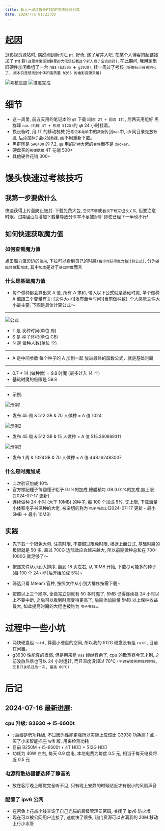 ```yaml
---
title: 新人一周过馒头PT站的考核经验分享
date: 2024/7/6 01:21:00
---
```


# 起因

逛影视资源站时, 偶然刷到新词汇 `pt`, 好奇, 遂了解并入吧, 在某个人博客的超链接加了 mt 群`(这里非常感谢群里的大佬信任我这个新人发了宝贵的药)`, 在此期间, 我用家里旧硬件加闲鱼组了一台 nas `(b250m ➕ g3930)`, 挂一周过了考核
`(好像有点背离初心了, 原本只是想找到小体积高质量 h265 的电影资源来着)`

![考核进度](/images/新人一周过馒头PT站的考核经验分享/考核进度.jpg)
![进度完成](/images/新人一周过馒头PT站的考核经验分享/进度完成.jpg)

# 细节

- 这一周里, 前五天用的笔记本的 `qB` 下载`(固态 2T + 固态 1T)`, 后两天用组好 黑群晖 `nas` `(机械 4T + 机械 512G)`的 `qB` 24 小时挂着。
- 换设备时, 用 1T 的移动机械 把`笔记本电脑`中的`数据`传到`nas`中, `qB` 同目录先放`数据`, 后添加`种子`会`校验数据`, 而不用重新下载。
- 黑群晖是 `SA6400` 的 7.2, `qB` 用的`矿神`大佬的`套件`而不是 `docker`。
- 硬盘买的`希捷酷狼` 4T 花销 500+
- 其他硬件花销 300+

# 馒头快速过考核技巧

## 我第一步要做什么

快速获得上传量防止被封: 下载免费大包, `空间不够`或者`没下载完`也`没关系`, 但要注意时限，过期会`立刻`增加下载量导致分享率不足被`封号`! 即使已经下一半也不行!

## 如何快速获取魔力值

### 如何查看魔力值

点击魔力值旁边的`使用`, 下拉可以看到自己的时魔`(每小时获得魔力和计算公式)`, 分为`基础时魔`和`加成`, 其中`加成`是对于`基础时魔`而言

### 什么是基础魔力值

- 每个做种都会算出来 A 值, 所有 A 求和, 带入以下公式就是基础时魔, 单个做种 A 值跟三个变量有关: [文件大小][发布至今时间][当前做种数], 个人感觉文件大小最主要, 下图是具体计算公式～

---

![公式](/images/新人一周过馒头PT站的考核经验分享/公式.jpg)

- T 是 发种时间(单位 周)
- S 是 种子体积(单位 GB)
- N 是 做种人数(单位 个)

---

- A 是中间参数 每个种子的 A 加到一起 放进最终的函数公式，就是基础时魔

---

- 0.7 \* 14 (做种数) = 9.8 时魔 (最多计入 14 个)
- 基础时魔的极限是 59.8

---

- 示例:

![示例1](/images/新人一周过馒头PT站的考核经验分享/示例1.png)

- 发布 45 周 & 512 GB & 70 人做种 = A 值 1024

![示例2](/images/新人一周过馒头PT站的考核经验分享/示例2.png)

- 发布 45 周 & 512 GB & 15 人做种 = A 值 515.360869311

![示例3](/images/新人一周过馒头PT站的考核经验分享/示例3.png)

- 发布 1 周 & 1024GB & 70 人做种 = A 值 448.162483007

### 什么是时魔加成

- 二次验证加成 10%
- 官方標記種子每個種子給予 0.1%的加成,總體積每 GB 0.01%的加成,無上限(2024-07-17 更新)
- 连续做种 24 小时 (大于 10MB) 的种子, 每 100 个加成 5%, 无上限, 下载海量小体积电子书保种的大佬, 被亲切的称为 `电子书战士`(2024-07-17 更新 - 最小 5MB -> 最小 10MB)

## 实践

- 先下载一个限免大包, 注意时限, 不要超过限免时限, 根据上面公式, 基础时魔的极限就是 50 多, 超过 700G 边际效应会越来越大, 所以前期做种总和在 700-1000G 就足够了～

- 按照文件从小到大排序, 翻到 18 页左右, 从 10MB 开始, 下载尽可能多的种子(每 100 个 24 小时后开始加成 5%)~

- 筛选只看 Mteam 官种, 按照文件从小到大排序按需下载~

- 按照以上三个顺序, 全做完立刻就有 50 多时魔了, 5MB 记得连续挂 24 小时以上不要中断, 之后可以看到时魔变得更高了, 后期添加巨量 5MB 以上保种收益最大, 如此提高时魔的大佬也被称为 `电子书战士`

# 过程中一些小坑

- 两块硬盘组 `raid` , 算最小硬盘的空间, 所以我的 512G 硬盘没有组 `raid` , 目前在闲置。
- g3930 性能真的很弱, 但是用来组 `nas` 绰绰有余了, cpu 的散热器今天才到, 之前没散热器也可以 24 小时运转, 而且温度没超过 70℃ `(不过安装黑群晖的时候, 反复开关机过热一次, 最高 80℃)`

# 后记

## 2024-07-16 最新进展:

### cpu 升级: G3930 -> i5-6600t

- t 后缀是低功耗版, 不过因为性能更强所以实际上应该比 G3930 功耗高 1 点 -买了小米智能插座 wifi 版, 用来检测功耗
- 目前 B250M + i5-6600t + 4T HDD + 512G HDD
- 功耗为 40W 左右, 每天 0.9 度电, 本地电费为每度 0.5 元, 相当于每天电费将近 0.5 元

### 电源和散热器都选择了静音的

- 放在客厅晚上睡觉完全听不见, 只有晚上安静的时候贴近才有很小的风扇声音

### 配置了 ipv6 公网

- 在闲鱼上花点小钱查询了自己光猫的超级管理员密码, 关闭了 ipv6 防火墙
- 现在可以被公网用户连接了, 速度快了很多, 热门资源可以占满我的 20M 移动上行小水管
